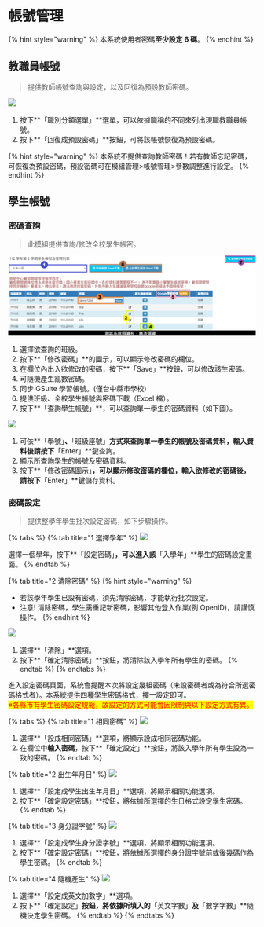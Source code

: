 # 帳號管理

{% hint style="warning" %}
本系統使用者密碼**至少設定 6 碼**。
{% endhint %}

## 教職員帳號

> 提供教師帳號查詢與設定，以及回復為預設教師密碼。

![](../.gitbook/assets/teacher-account.png)

1. 按下**「職別分類選單」**選單，可以依據職稱的不同來列出現職教職員帳號。
2. 按下**「回復成預設密碼」**按鈕，可將該帳號恢復為預設密碼。

{% hint style="warning" %}
本系統不提供查詢教師密碼！若有教師忘記密碼，可恢復為預設密碼，預設密碼可在模組管理>帳號管理>參數調整進行設定。
{% endhint %}

## 學生帳號

### 密碼查詢

> 此模組提供查詢/修改全校學生帳密。

![](../.gitbook/assets/student-account-query.png)

1. 選擇欲查詢的班級。
2. 按下**「修改密碼」**的圖示，可以顯示修改密碼的欄位。
3. 在欄位內出入欲修改的密碼，按下**「Save」**按鈕，可以修改該生密碼。
4. 可隨機產生亂數密碼。
5. 同步 GSuite 學習帳號。(僅台中縣市學校)
6. 提供班級、全校學生帳號與密碼下載（Excel 檔）。
7. 按下**「查詢學生帳號」**，可以查詢單一學生的密碼資料（如下圖）。

![](../.gitbook/assets/student-account-list2.png)

1. 可依**「學號」**、**「班級座號」**方式來查詢單一學生的帳號及密碼資料，輸入資料後請按下**「Enter」**鍵查詢。
2. 顯示所查詢學生的帳號及密碼資料。
3. 按下**「修改密碼圖示」**，可以顯示修改密碼的欄位，輸入欲修改的密碼後，請按下**「Enter」**鍵儲存資料。

### 密碼設定

> 提供整學年學生批次設定密碼，如下步驟操作。

{% tabs %}
{% tab title="1 選擇學年" %}
![](../.gitbook/assets/student-account.png)

選擇一個學年，按下**「設定密碼」**，可以進入該**「入學年」**學生的密碼設定畫面。
{% endtab %}

{% tab title="2 清除密碼" %}
{% hint style="warning" %}
* 若該學年學生已設有密碼，須先清除密碼，才能執行批次設定。
* 注意! 清除密碼，學生需重記新密碼，影響其他登入作業(例 OpenID)，請謹慎操作。
{% endhint %}

![](../.gitbook/assets/student-account2.png)

1. 選擇**「清除」**選項。
2. 按下**「確定清除密碼」**按鈕，將清除該入學年所有學生的密碼。
{% endtab %}
{% endtabs %}

進入設定密碼頁面，系統會提醒本次將設定幾組密碼（未設密碼者或為符合所選密碼格式者）。本系統提供四種學生密碼格式，擇一設定即可。\
<mark style="color:red;">※各縣市有學生密碼設定規範，故設定的方式可能會因限制與以下設定方式有異。</mark>

{% tabs %}
{% tab title="1 相同密碼" %}
![](../.gitbook/assets/student-account3.png)

1. 選擇**「設成相同密碼」**選項，將顯示設成相同密碼功能。
2. 在欄位中**輸入密碼**，按下**「確定設定」**按鈕，將該入學年所有學生設為一致的密碼。
{% endtab %}

{% tab title="2 出生年月日" %}
![](../.gitbook/assets/student-account4.png)

1. 選擇**「設定成學生出生年月日」**選項，將顯示相關功能選項。
2. 按下**「確定設定密碼」**按鈕，將依據所選擇的生日格式設定學生密碼。
{% endtab %}

{% tab title="3 身分證字號" %}
![](../.gitbook/assets/student-account5.png)

1. 選擇**「設定成學生身分證字號」**選項，將顯示相關功能選項。
2. 按下**「確定設定密碼」**按鈕，將依據所選擇的身分證字號前或後幾碼作為學生密碼。
{% endtab %}

{% tab title="4 隨機產生" %}
![](../.gitbook/assets/student-account6.png)

1. 選擇**「設定成英文加數字」**選項。
2. 按下**「確定設定」**按鈕，將依據所填入的**「英文字數」**及**「數字字數」**隨機決定學生密碼。
{% endtab %}
{% endtabs %}
